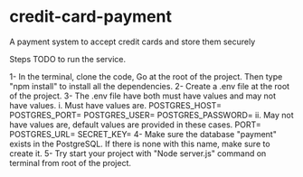 # credit-card-payment
A payment system to accept credit cards and store them securely

Steps TODO to run the service.

1- In the terminal, clone the code, Go at the root of the project. Then type "npm install" to install all the dependencies.
2- Create a .env file at the root of the project.
3- The .env file have both must have values and may not have values.
    i. Must have values are.
        POSTGRES_HOST=
        POSTGRES_PORT=
        POSTGRES_USER=
        POSTGRES_PASSWORD=
    ii. May not have values are, default values are provided in these cases.
        PORT=
        POSTGRES_URL=
        SECRET_KEY=
4- Make sure the database "payment" exists in the PostgreSQL. If there is none with this name, make sure to create it.
5- Try start your project with "Node server.js" command on terminal from root of the project.